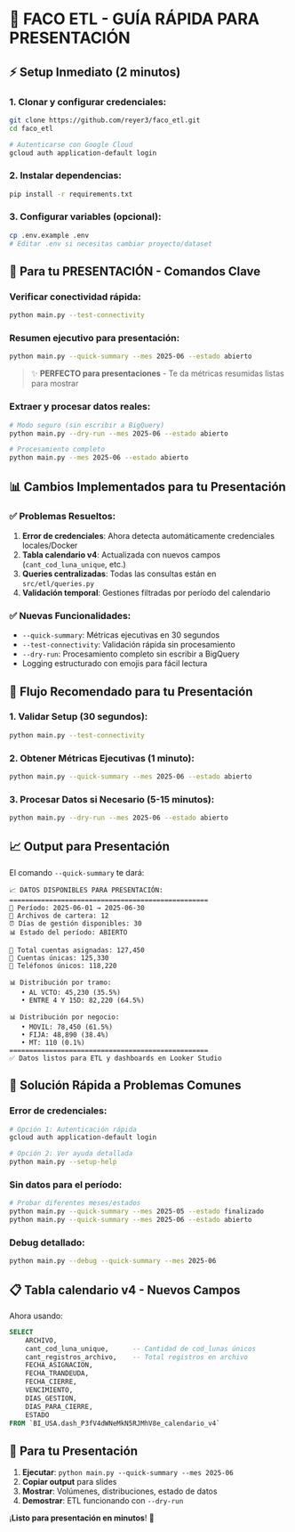 # 🚀 FACO ETL - GUÍA RÁPIDA PARA PRESENTACIÓN

## ⚡ Setup Inmediato (2 minutos)

### 1. **Clonar y configurar credenciales**:
```bash
git clone https://github.com/reyer3/faco_etl.git
cd faco_etl

# Autenticarse con Google Cloud
gcloud auth application-default login
```

### 2. **Instalar dependencias**:
```bash
pip install -r requirements.txt
```

### 3. **Configurar variables** (opcional):
```bash
cp .env.example .env
# Editar .env si necesitas cambiar proyecto/dataset
```

## 🎯 **Para tu PRESENTACIÓN - Comandos Clave**

### **Verificar conectividad rápida**:
```bash
python main.py --test-connectivity
```

### **Resumen ejecutivo para presentación**:
```bash
python main.py --quick-summary --mes 2025-06 --estado abierto
```
> ✨ **PERFECTO para presentaciones** - Te da métricas resumidas listas para mostrar

### **Extraer y procesar datos reales**:
```bash
# Modo seguro (sin escribir a BigQuery)
python main.py --dry-run --mes 2025-06 --estado abierto

# Procesamiento completo
python main.py --mes 2025-06 --estado abierto
```

## 📊 **Cambios Implementados para tu Presentación**

### ✅ **Problemas Resueltos**:
1. **Error de credenciales**: Ahora detecta automáticamente credenciales locales/Docker
2. **Tabla calendario v4**: Actualizada con nuevos campos (`cant_cod_luna_unique`, etc.)
3. **Queries centralizadas**: Todas las consultas están en `src/etl/queries.py`
4. **Validación temporal**: Gestiones filtradas por período del calendario

### ✅ **Nuevas Funcionalidades**:
- `--quick-summary`: Métricas ejecutivas en 30 segundos
- `--test-connectivity`: Validación rápida sin procesamiento
- `--dry-run`: Procesamiento completo sin escribir a BigQuery
- Logging estructurado con emojis para fácil lectura

## 🎯 **Flujo Recomendado para tu Presentación**

### **1. Validar Setup (30 segundos)**:
```bash
python main.py --test-connectivity
```

### **2. Obtener Métricas Ejecutivas (1 minuto)**:
```bash
python main.py --quick-summary --mes 2025-06 --estado abierto
```

### **3. Procesar Datos si Necesario (5-15 minutos)**:
```bash
python main.py --dry-run --mes 2025-06 --estado abierto
```

## 📈 **Output para Presentación**

El comando `--quick-summary` te dará:

```
📈 DATOS DISPONIBLES PARA PRESENTACIÓN:
==================================================
📅 Período: 2025-06-01 → 2025-06-30
📁 Archivos de cartera: 12
⏰ Días de gestión disponibles: 30
📊 Estado del período: ABIERTO

👥 Total cuentas asignadas: 127,450
🏢 Cuentas únicas: 125,330
📱 Teléfonos únicos: 118,220

📊 Distribución por tramo:
   • AL VCTO: 45,230 (35.5%)
   • ENTRE 4 Y 15D: 82,220 (64.5%)

📊 Distribución por negocio:
   • MOVIL: 78,450 (61.5%)
   • FIJA: 48,890 (38.4%)
   • MT: 110 (0.1%)
==================================================
✅ Datos listos para ETL y dashboards en Looker Studio
```

## 🚨 **Solución Rápida a Problemas Comunes**

### **Error de credenciales**:
```bash
# Opción 1: Autenticación rápida
gcloud auth application-default login

# Opción 2: Ver ayuda detallada
python main.py --setup-help
```

### **Sin datos para el período**:
```bash
# Probar diferentes meses/estados
python main.py --quick-summary --mes 2025-05 --estado finalizado
python main.py --quick-summary --mes 2025-06 --estado abierto
```

### **Debug detallado**:
```bash
python main.py --debug --quick-summary --mes 2025-06
```

## 📋 **Tabla calendario v4 - Nuevos Campos**

Ahora usando:
```sql
SELECT 
    ARCHIVO,
    cant_cod_luna_unique,      -- Cantidad de cod_lunas únicos 
    cant_registros_archivo,    -- Total registros en archivo
    FECHA_ASIGNACION,
    FECHA_TRANDEUDA, 
    FECHA_CIERRE,
    VENCIMIENTO,
    DIAS_GESTION,
    DIAS_PARA_CIERRE,
    ESTADO
FROM `BI_USA.dash_P3fV4dWNeMkN5RJMhV8e_calendario_v4`
```

## 🎉 **Para tu Presentación**

1. **Ejecutar**: `python main.py --quick-summary --mes 2025-06`
2. **Copiar output** para slides 
3. **Mostrar**: Volúmenes, distribuciones, estado de datos
4. **Demostrar**: ETL funcionando con `--dry-run`

¡**Listo para presentación en minutos**! 🚀